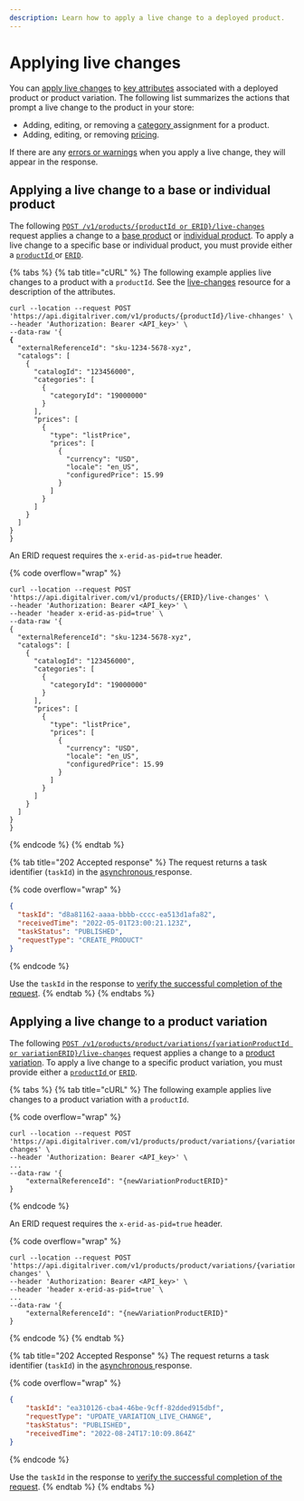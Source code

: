 ```yaml
---
description: Learn how to apply a live change to a deployed product.
---
```


# Applying live changes

You can [apply live changes](applying-live-changes.md#applying-a-live-change-to-a-base-product) to [key attributes](../../../general-resources/admin-apis-reference/live-changes.md#live-changes-resource) associated with a deployed product or product variation. The following list summarizes the actions that prompt a live change to the product in your store:&#x20;

* Adding, editing, or removing a [category ](../../../general-resources/admin-apis-reference/live-changes.md#categories)assignment for a product.
* Adding, editing, or removing [pricing](../../../general-resources/admin-apis-reference/live-changes.md#prices).&#x20;

If there are any [errors or warnings](../../../error-codes/error-codes-for-admin-apis/) when you apply a live change, they will appear in the response.

## Applying a live change to a base or individual product

The following [`POST /v1/products/{productId or ERID}/live-changes`](https://www.digitalriver.com/docs/commerce-admin-api/#tag/Manage-Product-\(Asynchronous-API\)/paths/\~1products\~1%7BproductId%7D\~1live-changes/post) request applies a change to a [base product](../../../general-resources/admin-apis-reference/products.md#base-product) or [individual product](../../../general-resources/admin-apis-reference/products.md#individual-product). To apply a live change to a specific base or individual product, you must provide either a [`productId` ](../../../general-resources/common-shoppers-and-admin-apis-reference/product-identifier.md)or [`ERID`](../../../general-resources/common-shoppers-and-admin-apis-reference/external-reference-identifier-erid.md).&#x20;

{% tabs %}
{% tab title="cURL" %}
The following example applies live changes to a product with a `productId`. See the [live-changes](../../../general-resources/admin-apis-reference/live-changes.md#live-changes-resource) resource for a description of the attributes.

<pre class="language-http" data-overflow="wrap"><code class="lang-http">curl --location --request POST 'https://api.digitalriver.com/v1/products/{productId}/live-chhanges' \
--header 'Authorization: Bearer &#x3C;API_key>' \
--data-raw '{
<strong>{
</strong>  "externalReferenceId": "sku-1234-5678-xyz",
  "catalogs": [
    {
      "catalogId": "123456000",
      "categories": [
        {
          "categoryId": "19000000"
        }
      ],
      "prices": [
        {
          "type": "listPrice",
          "prices": [
            {
              "currency": "USD",
              "locale": "en_US",
              "configuredPrice": 15.99
            }
          ]
        }
      ]
    }
  ]
}
}
</code></pre>

An ERID request requires the `x-erid-as-pid=true` header.

{% code overflow="wrap" %}
```http
curl --location --request POST 'https://api.digitalriver.com/v1/products/{ERID}/live-changes' \
--header 'Authorization: Bearer <API_key>' \
--header 'header x-erid-as-pid=true' \
--data-raw '{
{
  "externalReferenceId": "sku-1234-5678-xyz",
  "catalogs": [
    {
      "catalogId": "123456000",
      "categories": [
        {
          "categoryId": "19000000"
        }
      ],
      "prices": [
        {
          "type": "listPrice",
          "prices": [
            {
              "currency": "USD",
              "locale": "en_US",
              "configuredPrice": 15.99
            }
          ]
        }
      ]
    }
  ]
}
}
```
{% endcode %}
{% endtab %}

{% tab title="202 Accepted response" %}
The request returns a task identifier (`taskId`) in the [asynchronous ](../getting-started.md#asynchronous-and-synchronous-calls)response.

{% code overflow="wrap" %}
```json
{
  "taskId": "d8a81162-aaaa-bbbb-cccc-ea513d1afa82",
  "receivedTime": "2022-05-01T23:00:21.123Z",
  "taskStatus": "PUBLISHED",
  "requestType": "CREATE_PRODUCT"
}
```
{% endcode %}

Use the `taskId` in the response to [verify the successful completion of the request](../get-the-task-status-for-a-product-synchronous-api/).
{% endtab %}
{% endtabs %}

## Applying a live change to a product variation

The following [`POST /v1/products/product/variations/{variationProductId or variationERID}/live-changes`](https://www.digitalriver.com/docs/commerce-admin-api/#tag/Manage-Product-\(Asynchronous-API\)/paths/\~1v1\~1products\~1%7BbaseProductId%7D\~1variations\~1%7BvariationId%7D\~1live-changes/post) request applies a change to a [product variation](../../../general-resources/admin-apis-reference/products.md#product-variations). To apply a live change to a specific product variation, you must provide either a [`productId` ](../../../general-resources/common-shoppers-and-admin-apis-reference/product-identifier.md)or [`ERID`](../../../general-resources/common-shoppers-and-admin-apis-reference/external-reference-identifier-erid.md).&#x20;

{% tabs %}
{% tab title="cURL" %}
The following example applies live changes to a product variation with a `productId`.

{% code overflow="wrap" %}
```http
curl --location --request POST 'https://api.digitalriver.com/v1/products/product/variations/{variationProductId}/live-changes' \
--header 'Authorization: Bearer <API_key>' \
...
--data-raw '{
    "externalReferenceId": "{newVariationProductERID}"
}
```
{% endcode %}

An ERID request requires the `x-erid-as-pid=true` header.

{% code overflow="wrap" %}
```http
curl --location --request POST 'https://api.digitalriver.com/v1/products/product/variations/{variationERID}/live-changes' \
--header 'Authorization: Bearer <API_key>' \
--header 'header x-erid-as-pid=true' \
...
--data-raw '{
    "externalReferenceId": "{newVariationProductERID}"
}
```
{% endcode %}
{% endtab %}

{% tab title="202 Accepted Response" %}
The request returns a task identifier (`taskId`) in the [asynchronous ](../getting-started.md#asynchronous-and-synchronous-calls)response.

{% code overflow="wrap" %}
```json
{
    "taskId": "ea310126-cba4-46be-9cff-82dded915dbf",
    "requestType": "UPDATE_VARIATION_LIVE_CHANGE",
    "taskStatus": "PUBLISHED",
    "receivedTime": "2022-08-24T17:10:09.864Z"
}
```
{% endcode %}

Use the `taskId` in the response to [verify the successful completion of the request](../get-the-task-status-for-a-product-synchronous-api/).
{% endtab %}
{% endtabs %}
